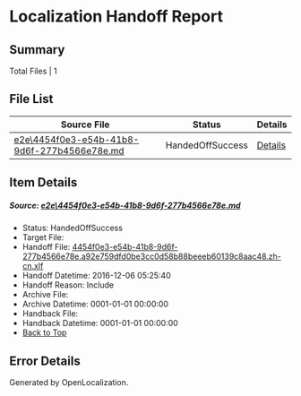 # <a name='report-top'></a> Localization Handoff Report

## Summary
 Total Files | 1

## File List
 Source File | Status | Details 
 ----------- | ------ | ------- 
 [e2e\4454f0e3-e54b-41b8-9d6f-277b4566e78e.md](https://github.com/OpenLocalizationTestOrg/ol-test0/blob/8e062c05eaff66d6f42f908d7917f169411035ee/e2e/4454f0e3-e54b-41b8-9d6f-277b4566e78e.md) | HandedOffSuccess | [Details](#c3fc5a34e9f3b78c7c3a2702cc0664a84e7d43382)

## Item Details
##### <a name='c3fc5a34e9f3b78c7c3a2702cc0664a84e7d43382'></a> Source: [e2e\4454f0e3-e54b-41b8-9d6f-277b4566e78e.md](https://github.com/OpenLocalizationTestOrg/ol-test0/blob/8e062c05eaff66d6f42f908d7917f169411035ee/e2e/4454f0e3-e54b-41b8-9d6f-277b4566e78e.md)
* Status: HandedOffSuccess
* Target File: 
* Handoff File: [4454f0e3-e54b-41b8-9d6f-277b4566e78e.a92e759dfd0be3cc0d58b88beeeb60139c8aac48.zh-cn.xlf](https://github.com/OpenLocalizationTestOrg/ol-test0-handoff/blob/fbabf3a1508eaa903244b02ec0baa72f02947901/ol-handoff/OpenLocalizationTestOrg/ol-test0-zhcn/shujia/mt/4454f0e3-e54b-41b8-9d6f-277b4566e78e.a92e759dfd0be3cc0d58b88beeeb60139c8aac48.zh-cn.xlf)
* Handoff Datetime: 2016-12-06 05:25:40
* Handoff Reason: Include
* Archive File: 
* Archive Datetime: 0001-01-01 00:00:00
* Handback File: 
* Handback Datetime: 0001-01-01 00:00:00
* [Back to Top](#report-top)


## Error Details

Generated by OpenLocalization.
